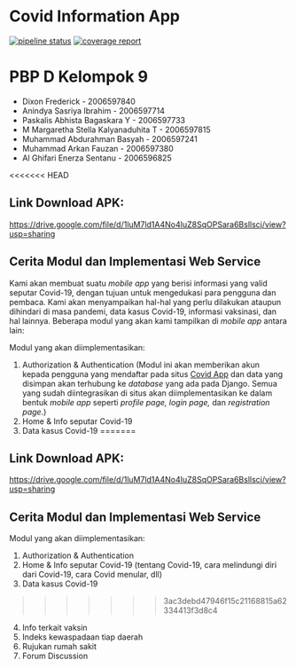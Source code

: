 # Covid Information App

[![pipeline status](https://gitlab.com/dixonfrederick/pbp-flutter/badges/master/pipeline.svg)](https://gitlab.com/dixonfrederick/pbp-flutter/-/commits/master)
[![coverage report](https://gitlab.com/dixonfrederick/pbp-flutter/badges/master/coverage.svg)](https://gitlab.com/dixonfrederick/pbp-flutter/-/commits/master)

# PBP D Kelompok 9
- Dixon Frederick - 2006597840
- Anindya Sasriya Ibrahim - 2006597714
- Paskalis Abhista Bagaskara Y - 2006597733
- M Margaretha Stella Kalyanaduhita T - 2006597815
- Muhammad Abdurahman Basyah - 2006597241
- Muhammad Arkan Fauzan - 2006597380
- Al Ghifari Enerza Sentanu - 2006596825

<<<<<<< HEAD
## Link Download APK:
https://drive.google.com/file/d/1luM7ld1A4No4IuZ8SqOPSara6Bsllscj/view?usp=sharing

## Cerita Modul dan Implementasi Web Service
Kami akan membuat suatu _mobile app_ yang berisi informasi yang valid seputar Covid-19, dengan tujuan untuk mengedukasi para pengguna dan pembaca. Kami akan menyampaikan hal-hal yang perlu dilakukan ataupun dihindari di masa pandemi, data kasus Covid-19, informasi vaksinasi, dan hal lainnya.
Beberapa modul yang akan kami tampilkan di _mobile app_ antara lain:

Modul yang akan diimplementasikan:
1. Authorization & Authentication (Modul ini akan memberikan akun kepada pengguna yang mendaftar pada situs [Covid App](http://covid-information-app.herokuapp.com/) dan data yang disimpan akan terhubung ke _database_ yang ada pada Django. Semua yang sudah diintegrasikan di situs akan diimplementasikan ke dalam bentuk _mobile app_ seperti _profile page, login page,_ dan _registration page_.)
2. Home & Info seputar Covid-19 
3. Data kasus Covid-19
=======
## Link Download APK: 
https://drive.google.com/file/d/1luM7ld1A4No4IuZ8SqOPSara6Bsllscj/view?usp=sharing

## Cerita Modul dan Implementasi Web Service
Modul yang akan diimplementasikan:
1. Authorization & Authentication 
2. Home & Info seputar Covid-19 (tentang Covid-19, cara melindungi diri dari Covid-19, cara Covid menular, dll)
3. Data kasus Covid-19 
>>>>>>> 3ac3debd47946f15c21168815a62334413f3d8c4
4. Info terkait vaksin
5. Indeks kewaspadaan tiap daerah
6. Rujukan rumah sakit
7. Forum Discussion